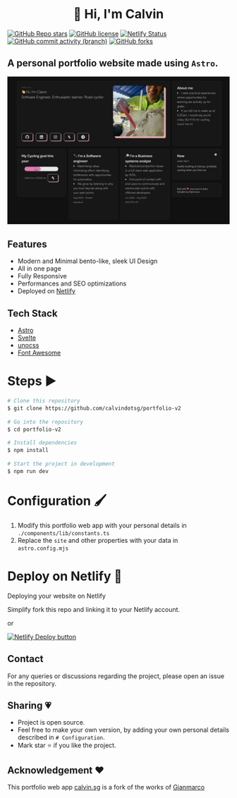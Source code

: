 <!-- PROJECT LOGO -->
<br />
<p align="center">
  <h1 align="center">👋 Hi, I'm Calvin</h1>
</p>
<!-- PROJECT LOGO -->

[![GitHub Repo stars](https://img.shields.io/github/stars/calvindotsg/portfolio-v2)](https://github.com/calvindotsg/portfolio-v2/stargazers)
[![GitHub license](https://img.shields.io/github/license/calvindotsg/portfolio-v2)](./LICENSE)
[![Netlify Status](https://api.netlify.com/api/v1/badges/1e7b40f5-97bf-4baa-8648-dd03494f3e53/deploy-status)](https://app.netlify.com/sites/calvindotsg/deploys)
[![GitHub commit activity (branch)](https://img.shields.io/github/commit-activity/w/calvindotsg/portfolio-v2/main)](https://github.com/calvindotsg/portfolio-v2/commits/main/)
[![GitHub forks](https://img.shields.io/github/forks/calvindotsg/portfolio-v2)](https://github.com/calvindotsg/portfolio-v2/forks)

## A personal portfolio website made using `Astro`.

![Calvin portfolio webapp preview](public/preview.jpg)

## Features

- Modern and Minimal bento-like, sleek UI Design
- All in one page
- Fully Responsive
- Performances and SEO optimizations
- Deployed on [Netlify](https://www.netlify.com/)

## Tech Stack

- [Astro](https://astro.build)
- [Svelte](https://svelte.dev/)
- [unocss](https://unocss.dev/)
- [Font Awesome](https://fontawesome.com/) 

# Steps ▶️

```bash
# Clone this repository
$ git clone https://github.com/calvindotsg/portfolio-v2
```

```bash
# Go into the repository
$ cd portfolio-v2
```

```bash
# Install dependencies
$ npm install
```

```bash
# Start the project in development
$ npm run dev
```

# Configuration 🖌️

1. Modify this portfolio web app with your personal details in `./components/lib/constants.ts`
2. Replace the `site` and other properties with your data in `astro.config.mjs`

# Deploy on Netlify 🚀

Deploying your website on Netlify

Simplify fork this repo and linking it to your Netlify account.

or

[![Netlify Deploy button](https://www.netlify.com/img/deploy/button.svg)](https://app.netlify.com/start/deploy?repository=https://github.com/calvindotsg/portfolio-v2)

## Contact
For any queries or discussions regarding the project, please open an issue in the repository.

## Sharing 💗

- Project is open source. 
- Feel free to make your own version, by adding your own personal details described in `# Configuration`. 
- Mark star ⭐ if you like the project.

## Acknowledgement ❤️

This portfolio web app [calvin.sg](https://calvin.sg) is a fork of the works of [Gianmarco](https://github.com/Ladvace)
